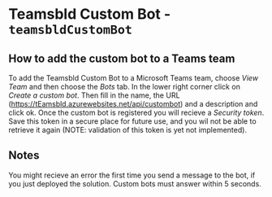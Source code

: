 # Teamsbld Custom Bot - `teamsbldCustomBot`

## How to add the custom bot to a Teams team

To add the Teamsbld Custom Bot to a Microsoft Teams team, choose *View Team* and then choose the *Bots* tab. In the lower right corner click on *Create a custom bot*. Then fill in the name, the URL (https://tEamsbld.azurewebsites.net/api/custombot) and a description and click ok. Once the custom bot is registered you will recieve a _Security token_. Save this token in a secure place for future use, and you wil not be able to retrieve it again (NOTE: validation of this token is yet not implemented).

## Notes

You might recieve an error the first time you send a message to the bot, if you just deployed the solution. Custom bots must answer within 5 seconds.
